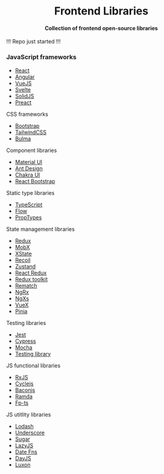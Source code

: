 <div align="center">
  <h1>Frontend Libraries</h1>
  <h4>Collection of frontend open-source libraries</h4>
</div>

!!! Repo just started !!!

### JavaScript frameworks

- [React](https://github.com/facebook/react)
- [Angular](https://github.com/angular/angular)
- [VueJS](https://github.com/vuejs/vue)
- [Svelte](https://github.com/sveltejs/svelte)
- [SolidJS](https://github.com/solidjs/solid)
- [Preact](https://github.com/preactjs/preact)

CSS frameworks

- [Bootstrap](https://github.com/twbs/bootstrap)
- [TailwindCSS](https://github.com/tailwindlabs/tailwindcss)
- [Bulma](https://github.com/jgthms/bulma)

Component libraries

- [Material UI](https://github.com/mui/material-ui)
- [Ant Design](https://github.com/ant-design/ant-design/)
- [Chakra UI](https://github.com/chakra-ui/chakra-ui)
- [React Bootstrap](https://github.com/react-bootstrap/react-bootstrap)

Static type libraries

- [TypeScript](https://github.com/microsoft/TypeScript)
- [Flow](https://github.com/flowjs/flow.js/)
- [PropTypes](https://github.com/facebook/prop-types)

State management libraries

- [Redux](https://github.com/reduxjs/redux)
- [MobX](https://github.com/mobxjs/mobx)
- [XState](https://github.com/statelyai/xstate)
- [Recoil](https://github.com/facebookexperimental/Recoil)
- [Zustand](https://github.com/pmndrs/zustand)
- [React Redux](https://github.com/reduxjs/react-redux)
- [Redux toolkit](https://github.com/reduxjs/redux-toolkit)
- [Rematch](https://github.com/rematch/rematch)
- [NgRx](https://github.com/ngrx/platform)
- [NgXs](https://github.com/ngxs/store)
- [VueX](https://github.com/vuejs/vuex)
- [Pinia](https://github.com/vuejs/pinia)

Testing libraries

- [Jest](https://github.com/facebook/jest)
- [Cypress](https://github.com/cypress-io/cypress)
- [Mocha](https://github.com/mochajs/mocha)
- [Testing library](https://github.com/testing-library/react-testing-library)

JS functional libraries

- [RxJS](https://github.com/reactivex/rxjs)
- [Cyclejs](https://github.com/cyclejs/cyclejs)
- [Baconjs](https://github.com/baconjs/bacon.js)
- [Ramda](https://github.com/ramda/ramda)
- [Fp-ts](https://github.com/gcanti/fp-ts)

JS utitlity libraries

- [Lodash](https://github.com/lodash/lodash)
- [Underscore](https://github.com/jashkenas/underscore)
- [Sugar](https://github.com/andrewplummer/Sugar)
- [LazyJS](https://github.com/dtao/lazy.js)
- [Date Fns](https://github.com/date-fns/date-fns)
- [DayJS](https://github.com/iamkun/dayjs/)
- [Luxon](https://github.com/moment/luxon)
